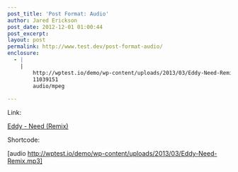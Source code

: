 ```yaml
---
post_title: 'Post Format: Audio'
author: Jared Erickson
post_date: 2012-12-01 01:00:44
post_excerpt:
layout: post
permalink: http://www.test.dev/post-format-audio/
enclosure:
  - |
    |
        http://wptest.io/demo/wp-content/uploads/2013/03/Eddy-Need-Remix.mp3
        11039151
        audio/mpeg
        
---
```

Link:

<a href="http://wptest.io/demo/wp-content/uploads/2013/03/Eddy-Need-Remix.mp3">Eddy - Need (Remix)</a>

Shortcode:

[audio http://wptest.io/demo/wp-content/uploads/2013/03/Eddy-Need-Remix.mp3]